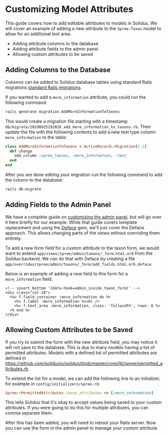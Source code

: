 # Customizing Model Attributes

This guide covers how to add editable attributes to models in Solidus.
We will cover an example of adding a new attribute to the `Spree:Taxon` model 
to allow for an additional text area.

-   Adding attribute columns to the database
-   Adding attribute fields to the admin panel
-   Allowing custom attributes to be saved

## Adding Columns to the Database

Columns can be added to Solidus database tables using standard Rails migrations
[standard Rails migrations][standard_rails_migrations].

If you wanted to add a `more_information` attribute, you could run the 
following command:

```bash
rails generate migration AddMoreInformationToTaxons
``` 

This would create a migration file starting with a timestamp 
`db/migrate/20190925192026_add_more_information_to_taxons.rb`. Then update the 
file with the following contents to add a new text type column 
`more_information` to the table:

```ruby
class AddMoreInformationToTaxons < ActiveRecord::Migration[5.2]
  def change
    add_column :spree_taxons, :more_information, :text
  end
end
```

After you are done editing your migration run the following command to add the 
column to the database:

```bash
rails db:migrate
```

[standard_rails_migrations]: https://guides.rubyonrails.org/active_record_migrations.html

## Adding Fields to the Admin Panel

We have a complete guide on [customizing the admin panel][admin], but will
go over it here briefly for our example. While that guide covers template
replacement and using the [Deface][deface] gem, we'll just cover the 
Deface approach. This allows changing parts of the views without overriding
them entirely.

To add a new form field for a custom attribute to the taxon form, we would
want to extend `app/views/spree/admin/taxons/_form.html.erb` from the 
Solidus backend. We can do that with Deface by creating a file 
`app/overrides/spree/admin/taxons/_form/add_fields.html.erb.deface`.

Below is an example of adding a new field to this form for a `more_information`
field.

```erb
<!-- insert_bottom '[data-hook=admin_inside_taxon_form]' -->
<div class="col-10">
  <%= f.field_container :more_information do %>
    <%= f.label :more_information %><br />
    <%= f.text_area :more_information, class: 'fullwidth', rows: 6 %>
  <% end %>
</div>
```

[admin]: customizing-admin.html
[deface]: https://github.com/spree/deface

## Allowing Custom Attributes to be Saved

If you try to submit the form with the new attribute field, you may notice
it will not save to the database. This is due to many models having a list of
permitted attributes. Models with a defined list of permitted attributes are 
defined in https://github.com/solidusio/solidus/blob/master/core/lib/spree/permitted_attributes.rb.

To extend the list for a model, we can add the following line to an initializer, for
example in `config/initializers/spree.rb`:

```ruby
Spree::PermittedAttributes.taxon_attributes << [:more_information]
```

This tells Solidus that it's okay to accept values being saved to your custom
attributes. If you were going to do this for multiple attributes, you can
comma separate them.

After this has been added, you will need to reboot your Rails server. Now
you can use the form in the admin panel to manage your custom attribute.
